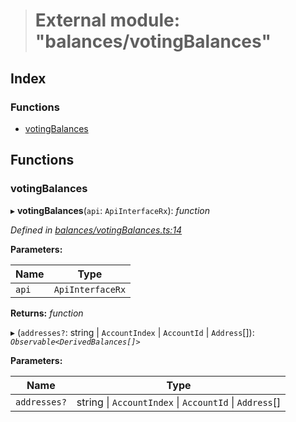 > # External module: "balances/votingBalances"

## Index

### Functions

* [votingBalances](_balances_votingbalances_.md#votingbalances)

## Functions

###  votingBalances

▸ **votingBalances**(`api`: `ApiInterfaceRx`): *function*

*Defined in [balances/votingBalances.ts:14](https://github.com/polkadot-js/api/blob/f30354e/packages/api-derive/src/balances/votingBalances.ts#L14)*

**Parameters:**

Name | Type |
------ | ------ |
`api` | `ApiInterfaceRx` |

**Returns:** *function*

▸ (`addresses?`: string | `AccountIndex` | `AccountId` | `Address`[]): *`Observable<DerivedBalances[]>`*

**Parameters:**

Name | Type |
------ | ------ |
`addresses?` | string \| `AccountIndex` \| `AccountId` \| `Address`[] |